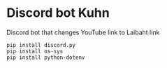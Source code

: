 # Discord bot Kuhn
Discord bot that changes YouTube link to Laibaht link <br>

```
pip install discord.py
pip install os-sys
pip install python-dotenv
```
